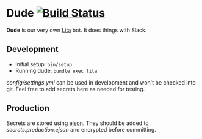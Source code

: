 # Dude [![Build Status](https://travis-ci.org/sweeperio/dude.svg?branch=master)](https://travis-ci.org/sweeperio/dude)

**Dude** is our very own [Lita] bot. It does things with Slack.

## Development

* Initial setup: `bin/setup`
* Running dude: `bundle exec lita`

_config/settings.yml_ can be used in development and won't be checked into git. Feel free to add secrets here as needed
for testing.

## Production

Secrets are stored using [ejson]. They should be added to _secrets.production.ejson_ and encrypted before committing.

[Lita]: https://www.lita.io
[ejson]: https://github.com/Shopify/ejson
